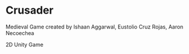 # Crusader
Medieval Game created by Ishaan Aggarwal, Eustolio Cruz Rojas, Aaron Necoechea

2D Unity Game


